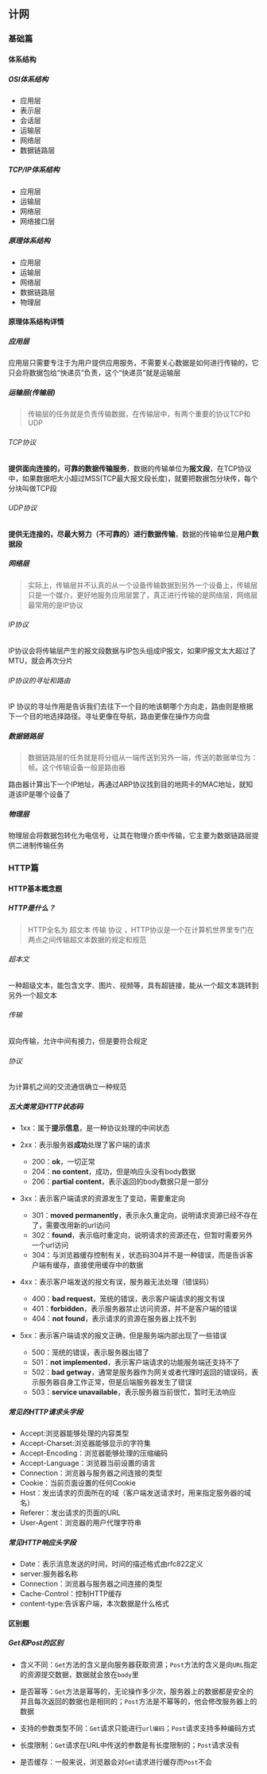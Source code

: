 ## 计网

### 基础篇

#### 体系结构

##### OSI体系结构

- 应用层
- 表示层
- 会话层
- 运输层
- 网络层
- 数据链路层

##### TCP/IP体系结构

- 应用层
- 运输层
- 网络层
- 网络接口层

##### 原理体系结构

- 应用层
- 运输层
- 网络层
- 数据链路层
- 物理层

#### 原理体系结构详情

##### 应用层

应用层只需要专注于为用户提供应用服务，不需要关心数据是如何进行传输的，它只会将数据包给“快递员”负责，这个“快递员”就是运输层

##### 运输层(传输层)

> 传输层的任务就是负责传输数据，在传输层中，有两个重要的协议TCP和UDP

###### TCP协议

**提供面向连接的，可靠的数据传输服务**，数据的传输单位为**报文段**，在TCP协议中，如果数据吧大小超过MSS(TCP最大报文段长度)，就要把数据包分块传，每个分块叫做TCP段

###### UDP协议

**提供无连接的，尽最大努力（不可靠的）进行数据传输**，数据的传输单位是**用户数据段**

##### 网络层

> 实际上，传输层并不认真的从一个设备传输数据到另外一个设备上，传输层只是一个媒介，更好地服务应用层罢了，真正进行传输的是网络层，网络层最常用的是IP协议

###### IP协议

IP协议会将传输层产生的报文段数据与IP包头组成IP报文，如果IP报文太大超过了MTU，就会再次分片

###### IP协议的寻址和路由

IP 协议的寻址作用是告诉我们去往下⼀个目的地该朝哪个方向走，路由则是根据下一个目的地选择路径。寻址更像在导航，路由更像在操作方向盘

##### 数据链路层

> 数据链路层的任务就是将分组从一端传送到另外一端，传送的数据单位为：帧。这个传输设备一般是路由器

路由器计算出下一个IP地址，再通过ARP协议找到目的地网卡的MAC地址，就知道该IP是哪个设备了

##### 物理层

物理层会将数据包转化为电信号，让其在物理介质中传输，它主要为数据链路层提供二进制传输任务

### HTTP篇

#### HTTP基本概念题

##### HTTP是什么？

> HTTP全名为 超文本 传输 协议 ，HTTP协议是一个在计算机世界里专门在两点之间传输超文本数据的规定和规范

###### 超本文

一种超级文本，能包含文字、图片、视频等，具有超链接，能从一个超文本跳转到另外一个超文本

###### 传输

双向传输，允许中间有接力，但是要符合规定

###### 协议

为计算机之间的交流通信确立一种规范

##### 五大类常见HTTP状态码

- 1xx：属于**提示信息**，是一种协议处理的中间状态
- 2xx：表示服务器**成功**处理了客户端的请求
  - 200：**ok**，一切正常
  - 204：**no content**，成功，但是响应头没有body数据
  - 206：**partial content**，表示返回的body数据只是一部分

- 3xx：表示客户端请求的资源发生了变动，需要重定向
  - 301：**moved permanently**，表示永久重定向，说明请求资源已经不存在了，需要改用新的url访问
  - 302：**found**，表示临时重定向，说明请求的资源还在，但暂时需要另外一个url访问
  - 304：与浏览器缓存控制有关，状态码304并不是一种错误，而是告诉客户端有缓存，直接使用缓存中的数据
- 4xx：表示客户端发送的报文有误，服务器无法处理（错误码）
  - 400：**bad request**，笼统的错误，表示客户端请求的报文有误
  - 401：**forbidden**，表示服务器禁止访问资源，并不是客户端的错误
  - 404：**not found**，表示请求的资源在服务器上找不到
- 5xx：表示客户端请求的报文正确，但是服务端内部出现了一些错误
  - 500：笼统的错误，表示服务器出错了
  - 501：**not implemented**，表示客户端请求的功能服务端还支持不了
  - 502：**bad getway**，通常是服务器作为网关或者代理时返回的错误码，表示服务器自身工作正常，但是后端服务器发生了错误
  - 503：**service unavailable**，表示服务器当前很忙，暂时无法响应

##### 常见的HTTP请求头字段

- Accept:浏览器能够处理的内容类型
- Accept-Charset:浏览器能够显示的字符集
- Accept-Encoding：浏览器能够处理的压缩编码
- Accept-Language：浏览器当前设置的语言
- Connection：浏览器与服务器之间连接的类型
- Cookie：当前页面设置的任何Cookie
- Host：发出请求的页面所在的域（客户端发送请求时，用来指定服务器的域名）
- Referer：发出请求的页面的URL
- User-Agent：浏览器的用户代理字符串

##### 常见HTTP响应头字段

- Date：表示消息发送的时间，时间的描述格式由rfc822定义
- server:服务器名称
- Connection：浏览器与服务器之间连接的类型
- Cache-Control：控制HTTP缓存
- content-type:告诉客户端，本次数据是什么格式

#### 区别题

##### Get和Post的区别

- 含义不同：`Get`方法的含义是向服务器获取资源；`Post`方法的含义是向`URL`指定的资源提交数据，数据就会放在`body`里

- 是否幂等：`Get`方法是幂等的，无论操作多少次，服务器上的数据都是安全的并且每次返回的数据也是相同的；`Post`方法是不幂等的，他会修改服务器上的数据
- 支持的参数类型不同：`Get`请求只能进行`url编码`；`Post`请求支持多种编码方式
- 长度限制：`Get`请求在URL中传送的参数是有长度限制的；`Post`请求没有
- 是否缓存：一般来说，浏览器会对`Get`请求进行缓存而`Post`不会

